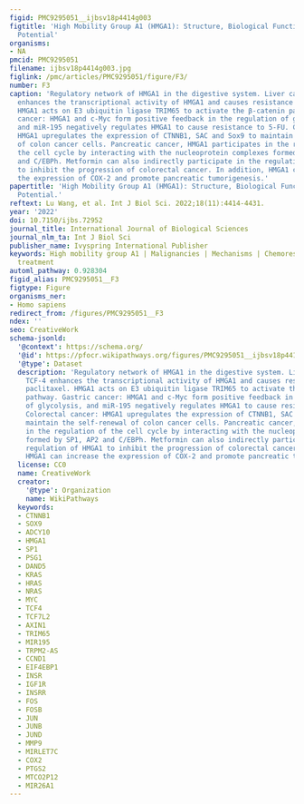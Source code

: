 ```yaml
---
figid: PMC9295051__ijbsv18p4414g003
figtitle: 'High Mobility Group A1 (HMGA1): Structure, Biological Function, and Therapeutic
  Potential'
organisms:
- NA
pmcid: PMC9295051
filename: ijbsv18p4414g003.jpg
figlink: /pmc/articles/PMC9295051/figure/F3/
number: F3
caption: 'Regulatory network of HMGA1 in the digestive system. Liver cancer: TCF-4
  enhances the transcriptional activity of HMGA1 and causes resistance to paclitaxel.
  HMGA1 acts on E3 ubiquitin ligase TRIM65 to activate the β-catenin pathway. Gastric
  cancer: HMGA1 and c-Myc form positive feedback in the regulation of glycolysis,
  and miR-195 negatively regulates HMGA1 to cause resistance to 5-FU. Colorectal cancer:
  HMGA1 upregulates the expression of CTNNB1, SAC and Sox9 to maintain the self-renewal
  of colon cancer cells. Pancreatic cancer, HMGA1 participates in the regulation of
  the cell cycle by interacting with the nucleoprotein complexes formed by SP1, AP2
  and C/EBPh. Metformin can also indirectly participate in the regulation of HMGA1
  to inhibit the progression of colorectal cancer. In addition, HMGA1 can increase
  the expression of COX-2 and promote pancreatic tumorigenesis.'
papertitle: 'High Mobility Group A1 (HMGA1): Structure, Biological Function, and Therapeutic
  Potential.'
reftext: Lu Wang, et al. Int J Biol Sci. 2022;18(11):4414-4431.
year: '2022'
doi: 10.7150/ijbs.72952
journal_title: International Journal of Biological Sciences
journal_nlm_ta: Int J Biol Sci
publisher_name: Ivyspring International Publisher
keywords: High mobility group A1 | Malignancies | Mechanisms | Chemoresistance | Targeting
  treatment
automl_pathway: 0.928304
figid_alias: PMC9295051__F3
figtype: Figure
organisms_ner:
- Homo sapiens
redirect_from: /figures/PMC9295051__F3
ndex: ''
seo: CreativeWork
schema-jsonld:
  '@context': https://schema.org/
  '@id': https://pfocr.wikipathways.org/figures/PMC9295051__ijbsv18p4414g003.html
  '@type': Dataset
  description: 'Regulatory network of HMGA1 in the digestive system. Liver cancer:
    TCF-4 enhances the transcriptional activity of HMGA1 and causes resistance to
    paclitaxel. HMGA1 acts on E3 ubiquitin ligase TRIM65 to activate the β-catenin
    pathway. Gastric cancer: HMGA1 and c-Myc form positive feedback in the regulation
    of glycolysis, and miR-195 negatively regulates HMGA1 to cause resistance to 5-FU.
    Colorectal cancer: HMGA1 upregulates the expression of CTNNB1, SAC and Sox9 to
    maintain the self-renewal of colon cancer cells. Pancreatic cancer, HMGA1 participates
    in the regulation of the cell cycle by interacting with the nucleoprotein complexes
    formed by SP1, AP2 and C/EBPh. Metformin can also indirectly participate in the
    regulation of HMGA1 to inhibit the progression of colorectal cancer. In addition,
    HMGA1 can increase the expression of COX-2 and promote pancreatic tumorigenesis.'
  license: CC0
  name: CreativeWork
  creator:
    '@type': Organization
    name: WikiPathways
  keywords:
  - CTNNB1
  - SOX9
  - ADCY10
  - HMGA1
  - SP1
  - PSG1
  - DAND5
  - KRAS
  - HRAS
  - NRAS
  - MYC
  - TCF4
  - TCF7L2
  - AXIN1
  - TRIM65
  - MIR195
  - TRPM2-AS
  - CCND1
  - EIF4EBP1
  - INSR
  - IGF1R
  - INSRR
  - FOS
  - FOSB
  - JUN
  - JUNB
  - JUND
  - MMP9
  - MIRLET7C
  - COX2
  - PTGS2
  - MTCO2P12
  - MIR26A1
---
```

